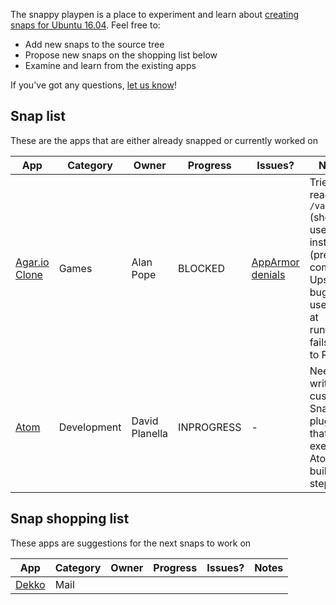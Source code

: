 The snappy playpen is a place to experiment and learn about [creating snaps for Ubuntu 16.04](https://developer.ubuntu.com/desktop). Feel free to:

- Add new snaps to the source tree
- Propose new snaps on the shopping list below
- Examine and learn from the existing apps

If you've got any questions, [let us know](https://developer.ubuntu.com/snappy/support)!

## Snap list

These are the apps that are either already snapped or currently worked on

| App           | Category      | Owner         | Progress      | Issues?       | Notes         |
| ------------- | ------------- | ------------- | ------------- | ------------- | ------------- |
| [Agar.io Clone](https://github.com/huytd/agar.io-clone) | Games  | Alan Pope  | BLOCKED  | [AppArmor denials](http://paste.ubuntu.com/15833002/)  | Tries to read `/var/snap` (should use `$SNAP` instead) (previous comment: Upstream bug - uses gulp at runtime, fails due to RO fs)  |
| [Atom](https://github.com/atom/atom)  | Development  | David Planella  | INPROGRESS  | - | Need to write a custom Snapcraft plugin that executes Atom's build steps |

## Snap shopping list

These apps are suggestions for the next snaps to work on

| App           | Category      | Owner         | Progress      | Issues?       | Notes         |
| ------------- | ------------- | ------------- | ------------- | ------------- | ------------- |
| [Dekko](https://code.launchpad.net/dekko) |  Mail  |             |             |             |             | 
